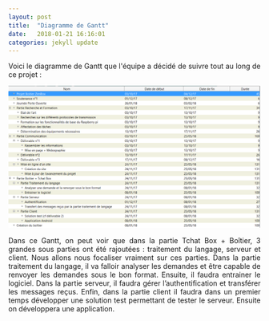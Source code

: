 ```yaml
---
layout: post
title:  "Diagramme de Gantt"
date:   2018-01-21 16:16:01
categories: jekyll update
---
```


<p style="text-align:justify;">Voici le diagramme de Gantt que l'équipe a décidé de suivre tout au long de ce projet : </p>

![image](/assets/Gantt.png)

<p style="text-align:justify;">Dans ce Gantt, on peut voir que dans la partie Tchat Box + Boîtier, 3 grandes sous parties ont été rajoutées : traitement du langage, serveur et client. Nous allons nous focaliser vraiment sur ces parties.
	Dans la partie traitement du langage, il va falloir analyser les demandes et être capable de renvoyer les demandes sous le bon format. Ensuite, il faudra entrainer le logiciel.
Dans la partie serveur, il faudra gérer l’authentification et transférer les messages reçus.
Enfin, dans la partie client il faudra dans un premier temps développer une solution test permettant de tester le serveur. Ensuite on développera une application.</p>
